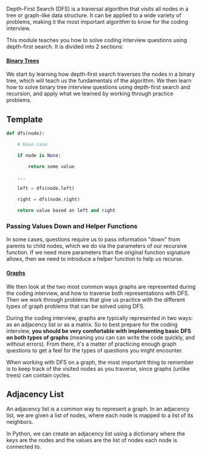 Depth-First Search (DFS) is a traversal algorithm that visits all nodes in a tree or graph-like data structure. It can be applied to a wide variety of problems, making it the most important algorithm to know for the coding interview.

This module teaches you how to solve coding interview questions using depth-first search. It is divided into 2 sections:

#### [Binary Trees](https://www.hellointerview.com/learn/code/depth-first-search/fundamentals)

We start by learning how depth-first search traverses the nodes in a binary tree, which will teach us the fundamentals of the algorithm. We then learn how to solve binary tree interview questions using depth-first search and recursion, and apply what we learned by working through practice problems.

## Template 

```python
def dfs(node):

    # base case

    if node is None:

        return some value

    ...

    left = dfs(node.left)

    right = dfs(node.right)

    return value based on left and right
```

###  Passing Values Down and Helper Functions

In some cases, questions require us to pass information "down" from parents to child nodes, which we do via the parameters of our recursive function. If we need more parameters than the original function signature allows, then we need to introduce a helper function to help us recurse.


#### [Graphs](https://www.hellointerview.com/learn/code/depth-first-search/graphs)

We then look at the two most common ways graphs are represented during the coding interview, and how to traverse both representations with DFS. Then we work through problems that give us practice with the different types of graph problems that can be solved using DFS.

During the coding interview, graphs are typically represented in two ways: as an adjacency list or as a matrix. So to best prepare for the coding interview, **you should be very comfortable with implementing basic DFS on both types of graphs** (meaning you can can write the code quickly, and without errors). From there, it's a matter of practicing enough graph questions to get a feel for the types of questions you might encounter.

When working with DFS on a graph, the most important thing to remember is to keep track of the visited nodes as you traverse, since graphs (unlike trees) can contain cycles.


## Adjacency List

An adjacency list is a common way to represent a graph. In an adjacency list, we are given a list of nodes, where each node is mapped to a list of its neighbors.

In Python, we can create an adjacency list using a dictionary where the keys are the nodes and the values are the list of nodes each node is connected to.

